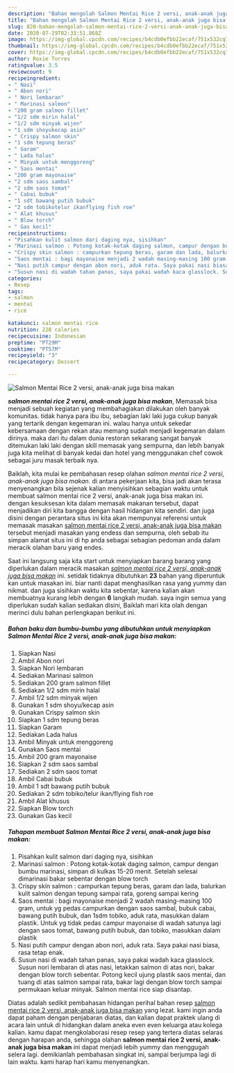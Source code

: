 ```yaml
---
description: "Bahan mengolah Salmon Mentai Rice 2 versi, anak-anak juga bisa makan yang mudah"
title: "Bahan mengolah Salmon Mentai Rice 2 versi, anak-anak juga bisa makan yang mudah"
slug: 828-bahan-mengolah-salmon-mentai-rice-2-versi-anak-anak-juga-bisa-makan-yang-mudah
date: 2020-07-29T02:33:51.868Z
image: https://img-global.cpcdn.com/recipes/b4cdb0efbb22ecaf/751x532cq70/salmon-mentai-rice-2-versi-anak-anak-juga-bisa-makan-foto-resep-utama.jpg
thumbnail: https://img-global.cpcdn.com/recipes/b4cdb0efbb22ecaf/751x532cq70/salmon-mentai-rice-2-versi-anak-anak-juga-bisa-makan-foto-resep-utama.jpg
cover: https://img-global.cpcdn.com/recipes/b4cdb0efbb22ecaf/751x532cq70/salmon-mentai-rice-2-versi-anak-anak-juga-bisa-makan-foto-resep-utama.jpg
author: Roxie Torres
ratingvalue: 3.5
reviewcount: 9
recipeingredient:
- " Nasi"
- " Abon nori"
- " Nori lembaran"
- " Marinasi salmon"
- "200 gram salmon fillet"
- "1/2 sdm mirin halal"
- "1/2 sdm minyak wijen"
- "1 sdm shoyukecap asin"
- " Crispy salmon skin"
- "1 sdm tepung beras"
- " Garam"
- " Lada halus"
- " Minyak untuk menggoreng"
- " Saos mentai"
- "200 gram mayonaise"
- "2 sdm saos sambal"
- "2 sdm saos tomat"
- " Cabai bubuk"
- "1 sdt bawang putih bubuk"
- "2 sdm tobikotelur ikanflying fish roe"
- " Alat khusus"
- " Blow torch"
- " Gas kecil"
recipeinstructions:
- "Pisahkan kulit salmon dari daging nya, sisihkan"
- "Marinasi salmon : Potong kotak-kotak daging salmon, campur dengan bumbu marinasi, simpan di kulkas 15-20 menit. Setelah selesai dimarinasi bakar sebentar dengan blow torch"
- "Crispy skin salmon : campurkan tepung beras, garam dan lada, balurkan kulit salmon dengan tepung sampai rata, goreng sampai kering"
- "Saos mentai : bagi mayonaise menjadi 2 wadah masing-masing 100 gram, untuk yg pedas campurkan dengan saos sambal, bubuk cabai, bawang putih bubuk, dan 1sdm tobiko, aduk rata, masukkan dalam plastik. Untuk yg tidak pedas campur mayonaise di wadah satunya lagi dengan saos tomat, bawang putih bubuk, dan tobiko, masukkan dalam plastik"
- "Nasi putih campur dengan abon nori, aduk rata. Saya pakai nasi biasa, rasa tetap enak."
- "Susun nasi di wadah tahan panas, saya pakai wadah kaca glasslock. Susun nori lembaran di atas nasi, letakkan salmon di atas nori, bakar dengan blow torch sebentar. Potong kecil ujung plastik saos mentai, dan tuang di atas salmon sampai rata, bakar lagi dengan blow torch sampai permukaan keluar minyak. Salmon mentai rice siap disantap."
categories:
- Resep
tags:
- salmon
- mentai
- rice

katakunci: salmon mentai rice 
nutrition: 228 calories
recipecuisine: Indonesian
preptime: "PT29M"
cooktime: "PT57M"
recipeyield: "3"
recipecategory: Dessert

---
```



![Salmon Mentai Rice 2 versi, anak-anak juga bisa makan](https://img-global.cpcdn.com/recipes/b4cdb0efbb22ecaf/751x532cq70/salmon-mentai-rice-2-versi-anak-anak-juga-bisa-makan-foto-resep-utama.jpg)

<b><i>salmon mentai rice 2 versi, anak-anak juga bisa makan</i></b>, Memasak bisa menjadi sebuah kegiatan yang membahagiakan dilakukan oleh banyak komunitas. tidak hanya para ibu ibu, sebagian laki laki juga cukup banyak yang tertarik dengan kegemaran ini. walau hanya untuk sekedar kebersamaan dengan rekan atau memang sudah menjadi kegemaran dalam dirinya. maka dari itu dalam dunia restoran sekarang sangat banyak ditemukan laki laki dengan skill memasak yang sempurna, dan lebih banyak juga kita melihat di banyak kedai dan hotel yang menggunakan chef cowok sebagai juru masak terbaik nya.

Baiklah, kita mulai ke pembahasan resep olahan <i>salmon mentai rice 2 versi, anak-anak juga bisa makan</i>. di antara pekerjaan kita, bisa jadi akan terasa menyenangkan bila sejenak kalian menyisihkan sebagian waktu untuk membuat salmon mentai rice 2 versi, anak-anak juga bisa makan ini. dengan kesuksesan kita dalam memasak makanan tersebut, dapat menjadikan diri kita bangga dengan hasil hidangan kita sendiri. dan juga disini dengan perantara situs ini kita akan mempunyai referensi untuk memasak masakan <u>salmon mentai rice 2 versi, anak-anak juga bisa makan</u> tersebut menjadi masakan yang endess dan sempurna, oleh sebab itu simpan alamat situs ini di hp anda sebagai sebagian pedoman anda dalam meracik olahan baru yang endes.




Saat ini langsung saja kita start untuk menyiapkan barang barang yang diperlukan dalam meracik masakan <u><i>salmon mentai rice 2 versi, anak-anak juga bisa makan</i></u> ini. setidak tidaknya dibutuhkan <b>23</b> bahan yang diperuntuk kan untuk masakan ini. biar nanti dapat menghasilkan rasa yang yummy dan nikmat. dan juga sisihkan waktu kita sebentar, karena kalian akan membuatnya kurang lebih dengan <b>6</b> langkah mudah. saya ingin semua yang diperlukan sudah kalian sediakan disini, Baiklah mari kita olah dengan merinci dulu bahan perlengkapan berikut ini.

<!--inarticleads1-->

##### Bahan baku dan bumbu-bumbu yang dibutuhkan untuk menyiapkan Salmon Mentai Rice 2 versi, anak-anak juga bisa makan:

1. Siapkan  Nasi
1. Ambil  Abon nori
1. Siapkan  Nori lembaran
1. Sediakan  Marinasi salmon
1. Sediakan 200 gram salmon fillet
1. Sediakan 1/2 sdm mirin halal
1. Ambil 1/2 sdm minyak wijen
1. Gunakan 1 sdm shoyu/kecap asin
1. Gunakan  Crispy salmon skin
1. Siapkan 1 sdm tepung beras
1. Siapkan  Garam
1. Sediakan  Lada halus
1. Ambil  Minyak untuk menggoreng
1. Gunakan  Saos mentai
1. Ambil 200 gram mayonaise
1. Siapkan 2 sdm saos sambal
1. Sediakan 2 sdm saos tomat
1. Ambil  Cabai bubuk
1. Ambil 1 sdt bawang putih bubuk
1. Sediakan 2 sdm tobiko/telur ikan/flying fish roe
1. Ambil  Alat khusus
1. Siapkan  Blow torch
1. Gunakan  Gas kecil




<!--inarticleads2-->

##### Tahapan membuat Salmon Mentai Rice 2 versi, anak-anak juga bisa makan:

1. Pisahkan kulit salmon dari daging nya, sisihkan
1. Marinasi salmon : Potong kotak-kotak daging salmon, campur dengan bumbu marinasi, simpan di kulkas 15-20 menit. Setelah selesai dimarinasi bakar sebentar dengan blow torch
1. Crispy skin salmon : campurkan tepung beras, garam dan lada, balurkan kulit salmon dengan tepung sampai rata, goreng sampai kering
1. Saos mentai : bagi mayonaise menjadi 2 wadah masing-masing 100 gram, untuk yg pedas campurkan dengan saos sambal, bubuk cabai, bawang putih bubuk, dan 1sdm tobiko, aduk rata, masukkan dalam plastik. Untuk yg tidak pedas campur mayonaise di wadah satunya lagi dengan saos tomat, bawang putih bubuk, dan tobiko, masukkan dalam plastik
1. Nasi putih campur dengan abon nori, aduk rata. Saya pakai nasi biasa, rasa tetap enak.
1. Susun nasi di wadah tahan panas, saya pakai wadah kaca glasslock. Susun nori lembaran di atas nasi, letakkan salmon di atas nori, bakar dengan blow torch sebentar. Potong kecil ujung plastik saos mentai, dan tuang di atas salmon sampai rata, bakar lagi dengan blow torch sampai permukaan keluar minyak. Salmon mentai rice siap disantap.




Diatas adalah sedikit pembahasan hidangan perihal bahan resep <u>salmon mentai rice 2 versi, anak-anak juga bisa makan</u> yang lezat. kami ingin anda dapat paham dengan penjabaran diatas, dan kalian dapat praktek ulang di acara lain untuk di hidangkan dalam aneka even even keluarga atau kolega kalian. kamu dapat mengkolaborasi resep resep yang tertera diatas selaras dengan harapan anda, sehingga olahan <b>salmon mentai rice 2 versi, anak-anak juga bisa makan</b> ini dapat menjadi lebih yummy dan menggugah selera lagi. demikianlah pembahasan singkat ini, sampai berjumpa lagi di lain waktu. kami harap hari kamu menyenangkan.
